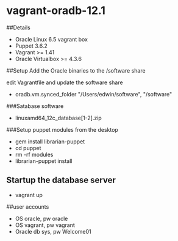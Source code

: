 vagrant-oradb-12.1
==================

##Details
- Oracle Linux 6.5 vagrant box
- Puppet 3.6.2
- Vagrant >= 1.41
- Oracle Virtualbox >= 4.3.6 

##Setup
Add the Oracle binaries to the /software share

edit Vagrantfile and update the software share
- oradb.vm.synced_folder "/Users/edwin/software", "/software"

###Satabase software
- linuxamd64_12c_database[1-2].zip

###Setup puppet modules from the desktop
- gem install librarian-puppet
- cd puppet
- rm -rf modules
- librarian-puppet install

## Startup the database server  
- vagrant up

##user accounts
- OS oracle, pw oracle
- OS vagrant, pw vagrant
- Oracle db sys, pw Welcome01
